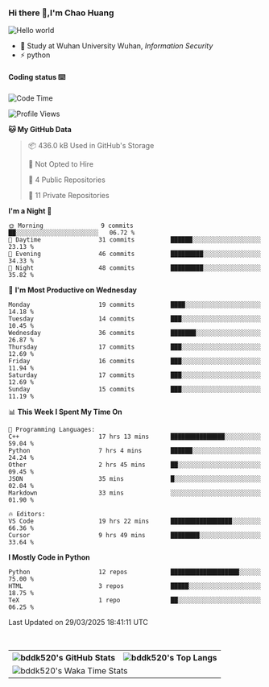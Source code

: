 ### Hi there 👋,I'm Chao Huang


<img src="https://raw.githubusercontent.com/sagar-viradiya/sagar-viradiya/master/resources/banner.png" alt="Hello world">


<br/>


- 🍻  Study at Wuhan University Wuhan, _Information Security_
- ⚡  python



#### Coding status  ⌨️

<!--START_SECTION:waka-->
![Code Time](http://img.shields.io/badge/Code%20Time-751%20hrs%2040%20mins-blue)

![Profile Views](http://img.shields.io/badge/Profile%20Views-0-blue)

**🐱 My GitHub Data** 

> 📦 436.0 kB Used in GitHub's Storage 
 > 
> 🚫 Not Opted to Hire
 > 
> 📜 4 Public Repositories 
 > 
> 🔑 11 Private Repositories 
 > 
**I'm a Night 🦉** 

```text
🌞 Morning                9 commits           ██░░░░░░░░░░░░░░░░░░░░░░░   06.72 % 
🌆 Daytime                31 commits          ██████░░░░░░░░░░░░░░░░░░░   23.13 % 
🌃 Evening                46 commits          █████████░░░░░░░░░░░░░░░░   34.33 % 
🌙 Night                  48 commits          █████████░░░░░░░░░░░░░░░░   35.82 % 
```
📅 **I'm Most Productive on Wednesday** 

```text
Monday                   19 commits          ████░░░░░░░░░░░░░░░░░░░░░   14.18 % 
Tuesday                  14 commits          ███░░░░░░░░░░░░░░░░░░░░░░   10.45 % 
Wednesday                36 commits          ███████░░░░░░░░░░░░░░░░░░   26.87 % 
Thursday                 17 commits          ███░░░░░░░░░░░░░░░░░░░░░░   12.69 % 
Friday                   16 commits          ███░░░░░░░░░░░░░░░░░░░░░░   11.94 % 
Saturday                 17 commits          ███░░░░░░░░░░░░░░░░░░░░░░   12.69 % 
Sunday                   15 commits          ███░░░░░░░░░░░░░░░░░░░░░░   11.19 % 
```


📊 **This Week I Spent My Time On** 

```text
💬 Programming Languages: 
C++                      17 hrs 13 mins      ███████████████░░░░░░░░░░   59.04 % 
Python                   7 hrs 4 mins        ██████░░░░░░░░░░░░░░░░░░░   24.24 % 
Other                    2 hrs 45 mins       ██░░░░░░░░░░░░░░░░░░░░░░░   09.45 % 
JSON                     35 mins             █░░░░░░░░░░░░░░░░░░░░░░░░   02.04 % 
Markdown                 33 mins             ░░░░░░░░░░░░░░░░░░░░░░░░░   01.90 % 

🔥 Editors: 
VS Code                  19 hrs 22 mins      █████████████████░░░░░░░░   66.36 % 
Cursor                   9 hrs 49 mins       ████████░░░░░░░░░░░░░░░░░   33.64 % 
```

**I Mostly Code in Python** 

```text
Python                   12 repos            ███████████████████░░░░░░   75.00 % 
HTML                     3 repos             █████░░░░░░░░░░░░░░░░░░░░   18.75 % 
TeX                      1 repo              ██░░░░░░░░░░░░░░░░░░░░░░░   06.25 % 
```




 Last Updated on 29/03/2025 18:41:11 UTC
<!--END_SECTION:waka-->

<br/>

<table>
  <tr>
    <th>
      <img alt="bddk520's GitHub Stats" src="https://github-readme-stats-git-masterrstaa-rickstaa.vercel.app/api?username=bddk520&show_icons=true&theme=transparent&hide_border=true" align="center" />
    </th>
    <th>
      <img alt="bddk520's Top Langs" src="https://github-readme-stats-git-masterrstaa-rickstaa.vercel.app/api/top-langs/?username=bddk520&layout=compact&theme=transparent&hide_border=true&langs_count=10&hide=CMake" align="center" /> 
    </th>
  </tr>
  <tr>
    <td colspan=2>
      <img alt="bddk520's Waka Time Stats" src="https://github-readme-stats.vercel.app/api/wakatime?username=bddk&hide_border=true&layout=compact&theme=transparent&custom_title=WorkTimeThisWeek&range=last_7_days" align="center"/>
    </td>
  </tr>
</table>
